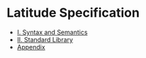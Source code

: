 
# Latitude Specification

 * [I. Syntax and Semantics](i_syntax_and_semantics)
 * [II. Standard Library](ii_standard_library)
 * [Appendix](appendix)
